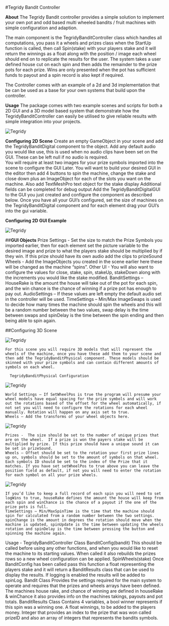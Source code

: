 #Tegridy Bandit Controller

**About**
The Tegridy Bandit controller provides a simple solution to implement your own pot and odd based multi wheeled bandits / fruit machines with simple configuration and adaption. 

The main component is the TegridyBanditController class which handles all computations, you pass it a wheels and prizes class when the StartUp function is called, then call Spin(stake) with your players stake and it will return the winnings as a float along with the position / image each wheel should end on to replicate the results for the user. The system takes a user defined house cut on each spin and then adds the remainder to the prize pots for each prize. Wins are only presented when the pot has sufficient funds to payout and a spin record is also kept if required. 

The Controller comes with an example of a 2d and 3d implementation that be can be used as a base for your own systems that build upon the controller.

**Usage**
The package comes with two example scenes and scripts for both a 2D GUI and a 3D model based system that demonstrate how the TegridyBanditController can easily be utilised to give reliable results with simple integration into your projects.

![Tegridy](./1.png)

**Configuring 2D Scene**
    Create an empty GameObject in your scene and add the TegridyBanditDigital component to the object.
    Add any default audio you would like use, this is used when no audio clips have been set on the GUI. These can be left null if no audio is required.  
    You will require at least two images for your prize symbols imported into the scene to configure the GUI Later.
    You will want to build your desired GUI in the editor then add 4 buttons to spin the machine, change the stake and close down plus an ImageObject for each of the slots you want on the machine. Also add TextMeshPro text object for the stake display Additional fields can be completed for debug output
    Add the TegridyBanditDigitalGUI to the GUI you just created and configure the component as described below.
    Once you have all your GUI’s configured, set the size of machines on the TegridyBanditDigital component and for each element drag your GUI’s into the gui variable.

**Configuring 2D GUI Example**

![Tegridy](./2.png)

##**GUI Objects**
    Prize Settings - Set the size to match the Prize Symbols you imported earlier, then for each element set the picture variable to the desired image and  prize to what the players stake should be multiplied by if they win. If this prize should have its own audio add the clips to prizeSound
    Wheels - Add the ImageObjects you created in the scene earlier here these will be changed as the machine “spins”. 
    Other UI - You will also want to configure the values for close, stake, spin, stakeUp, stakeDown along with the increments you would like the stake modified.
    BanditSettings – HouseRake is the amount the house will take out of the pot for each spin, and the win chance is the chance of winning if a prize pot has enough to pay out.
    AudioSettings – If these values are left empty the default audio set in the controller will be used.
    TimeSettings – Min/Max ImageSwaps is used to decide how many times the machine should spin the wheels and this will be a random number between the two values, swap delay is the time between swaps and spinDelay is the time between the spin ending and then being able to spin again.

##Configuring 3D Scene


![Tegridy](./3.png)

    For this scene you will require 3D models that will represent the wheels of the machine, once you have these add them to your scene and then add the TegridyBanditPhysical component. These models should be skinned with your prize symbols and can contain different amounts of symbols on each wheel.
      
      TegridyBanditPhysical Configuration

![Tegridy](./4.png)

    World Settings – If SetWheelPos is true the program will presume your wheel models have equal spacing for the prize symbols and will work out the rotations based of the offset for the wheel automatically, if not set you will need to configure the rotations for each wheel manually. Rotation will happen on any axis set to true.
    Wheels – Add the transforms of your wheel objects here.

![Tegridy](./5.png)


    Prizes -  The size should be set to the number of unique prizes that are on the wheel.  If a prize is won the payers stake will be multiplied by prize. If this prize should have a unique sound it can be set in prizeSound.
    Wheels – Offset should be set to the rotation your first prize lines up on, symbols should be set to the amount of symbols on that wheel. Each symbols ID should be set to the index of the Prize that it matches. If you have set setWheelPos to true above you can leave the position field as default, if not you will need to enter the rotation for each symbol on all your prize wheels.


![Tegridy](./6.png)

    If you’d like to keep a full record of each spin you will need to set logWins to true, houseRake defines the amount the house will keep from each spin and winChance is the chance of a payout if the one of the prize pots is full.
    TimeSettings – Min/MaxSpinTime is the time that the machine should spin for calculated from a random number between the two settings. spinChange is the amount in degrees the rotation should move when the machine is updated, spinUpdate is the time between updating the wheels rotation and spinDelay is the time between pressing the button and spinning the machine again.

Usage - TegridyBanditController Class
    BanditConfig(bandit)
    This should be called before using any other functions, and when you would like to reset the machine to its starting values. When called it also rebuilds the prizes rows so a new wheel configuration can be applied. 
    SpinWheels(stake)
    Once BanditConfig has been called pass this function a float representing the players stake and it will return a BanditResults class that can be used to display the results. If logging is enabled the results will be added to spinLog.
    Bandit Class
    Provides the settings required for the main system to operate and requires that the prizes and wheels arrays have been defined. The machines house rake, and chance of winning are defined in houseRake & winChance it also provides info on the machines takings, payouts and pot totals.
    BanditResults Class
    Contains 4 variables, a bool winner represents if this spin was a winning one. A float winnings, to be added to the players money. Integer that provides an index to the prize that was won called prizeID and also an array of integers that represents the bandits symbols.